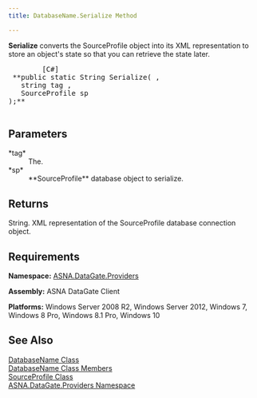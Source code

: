 ```yaml
---
title: DatabaseName.Serialize Method

---
```


**Serialize** converts the SourceProfile object into its XML representation to store an object's state so that you can retrieve the state later.

<pre class="prettyprint">        <span class="lang">[C#]</span>
 **public static String Serialize( ,
   string tag ,
   SourceProfile sp
);** 
      </pre>

## Parameters

<dl>
        <dt>
 *tag* 
        </dt>
        <dd>The. </dd>
        <dt>
 *sp* 
        </dt>
        <dd>
 **SourceProfile**  database object to serialize.
							</dd>
</dl>

## Returns

String. XML representation of the SourceProfile database connection object.
## Requirements

**Namespace:** [ ASNA.DataGate.Providers](datagate-providers-namespace.html) 

**Assembly:** ASNA DataGate Client

**Platforms:** Windows Server 2008 R2, Windows Server 2012, Windows 7, Windows 8 Pro, Windows 8.1 Pro, Windows 10
## See Also


[DatabaseName Class](database-name-class.html)
      <br />
[DatabaseName Class Members](database-name-members.html)
      <br />
[SourceProfile Class](source-profile-class.html)
      <br />
[ASNA.DataGate.Providers Namespace](datagate-providers-namespace.html)

